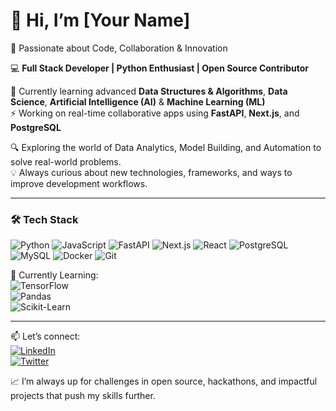 # 👋 Hi, I’m [Your Name]

🚀 Passionate about Code, Collaboration & Innovation

💻 **Full Stack Developer | Python Enthusiast | Open Source Contributor**

🌱 Currently learning advanced **Data Structures & Algorithms**, **Data Science**, **Artificial Intelligence (AI)** & **Machine Learning (ML)**  
⚡ Working on real-time collaborative apps using **FastAPI**, **Next.js**, and **PostgreSQL**

🔍 Exploring the world of Data Analytics, Model Building, and Automation to solve real-world problems.  
💡 Always curious about new technologies, frameworks, and ways to improve development workflows.

---

### 🛠️ Tech Stack

![Python](https://img.shields.io/badge/Python-3776AB?style=for-the-badge&logo=python&logoColor=white)
![JavaScript](https://img.shields.io/badge/JavaScript-F7DF1E?style=for-the-badge&logo=javascript&logoColor=black)
![FastAPI](https://img.shields.io/badge/FastAPI-005571?style=for-the-badge&logo=fastapi)
![Next.js](https://img.shields.io/badge/Next.js-000000?style=for-the-badge&logo=nextdotjs&logoColor=white)
![React](https://img.shields.io/badge/React-61DAFB?style=for-the-badge&logo=react&logoColor=black)
![PostgreSQL](https://img.shields.io/badge/PostgreSQL-316192?style=for-the-badge&logo=postgresql&logoColor=white)
![MySQL](https://img.shields.io/badge/MySQL-4479A1?style=for-the-badge&logo=mysql&logoColor=white)
![Docker](https://img.shields.io/badge/Docker-2496ED?style=for-the-badge&logo=docker&logoColor=white)
![Git](https://img.shields.io/badge/Git-F05032?style=for-the-badge&logo=git&logoColor=white)

🔬 Currently Learning:  
![TensorFlow](https://img.shields.io/badge/TensorFlow-FF6F00?style=for-the-badge&logo=tensorflow&logoColor=white)  
![Pandas](https://img.shields.io/badge/Pandas-150458?style=for-the-badge&logo=pandas&logoColor=white)  
![Scikit-Learn](https://img.shields.io/badge/Scikit--Learn-F7931E?style=for-the-badge&logo=scikit-learn&logoColor=white)

---

📫 Let’s connect:  
[![LinkedIn](https://img.shields.io/badge/LinkedIn-0077B5?style=for-the-badge&logo=linkedin&logoColor=white)](https://www.linkedin.com/in/your-profile)  
[![Twitter](https://img.shields.io/badge/Twitter-1DA1F2?style=for-the-badge&logo=twitter&logoColor=white)](https://twitter.com/your-profile)

📈 I’m always up for challenges in open source, hackathons, and impactful projects that push my skills further.
